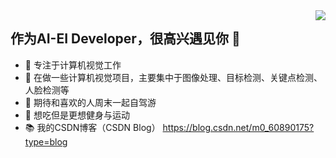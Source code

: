 <img align="right" src="https://github-readme-stats.vercel.app/api?username=xiaoaleiBLUE&theme=dracula&show_icons=true&icon_color=CE1D2D&text_color=718096&bg_color=ffffff&hide_title=true">
</a>


## 作为AI-EI Developer，很高兴遇见你 👋

- 🧡 专注于计算机视觉工作
- 🔨 在做一些计算机视觉项目，主要集中于图像处理、目标检测、关键点检测、人脸检测等
- 🍬 期待和喜欢的人周末一起自驾游
- 🥩 想吃但是更想健身与运动
- 📚 我的CSDN博客（CSDN Blog） https://blog.csdn.net/m0_60890175?type=blog
